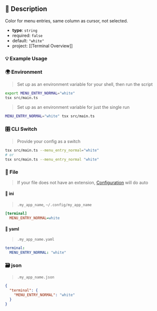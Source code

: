 ## 📜 Description

Color for menu entries, same column as cursor, not selected.

- **type**: `string`
- required: `false`
- default: `"white"`
- project: [[Terminal Overview]]

### 💡 Example Usage

### 🌍 Environment

> Set up as an environment variable for your shell, then run the script
```bash
export MENU_ENTRY_NORMAL="white"
tsx src/main.ts
```
> Set up as an environment variable for just the single run

```bash
MENU_ENTRY_NORMAL="white" tsx src/main.ts
```
### 🎛️ CLI Switch

> Provide your config as a switch
```bash
tsx src/main.ts --menu_entry_normal="white"
# or
tsx src/main.ts --menu_entry_normal "white"
```
### 📁 File
>  If your file does not have an extension, [Configuration](/core/configuration) will do auto
#### 📘 ini

> `.my_app_name`, `~/.config/my_app_name`

```ini
[terminal]
  MENU_ENTRY_NORMAL=white
```
#### 📄 yaml

> `.my_app_name.yaml`

```yaml
terminal:
  MENU_ENTRY_NORMAL: "white"
```
### 🗃️ json

> `.my_app_name.json`

```json
{
  "terminal": {
    "MENU_ENTRY_NORMAL": "white"
  }
}
```
